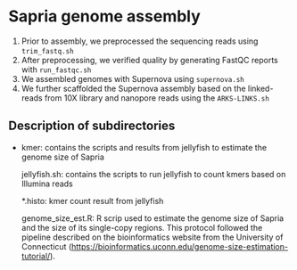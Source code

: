 Sapria genome assembly
===============

1. Prior to assembly, we preprocessed the sequencing reads using `trim_fastq.sh`
2. After preprocessing, we verified quality by generating FastQC reports with `run_fastqc.sh`
3. We assembled genomes with Supernova using `supernova.sh`
4. We further scaffolded the Supernova assembly based on the linked-reads from 10X library and nanopore reads using the `ARKS-LINKS.sh`

Description of subdirectories
------------

- kmer: contains the scripts and results from jellyfish to estimate the genome size of Sapria
		
	jellyfish.sh: contains the scripts to run jellyfish to count kmers based on Illumina reads
		
	*.histo: kmer count result from jellyfish
		
	genome_size_est.R: R scrip used to estimate the genome size of Sapria and the size of its single-copy regions. This protocol followed the pipeline described on the bioinformatics website from the University of Connecticut (https://bioinformatics.uconn.edu/genome-size-estimation-tutorial/).
		